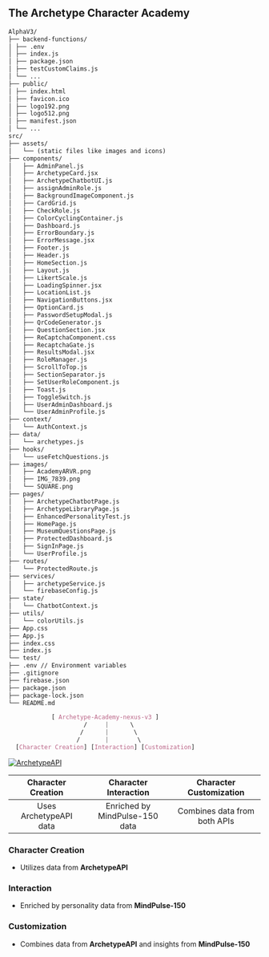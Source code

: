 <!-- [![Carl-XII](https://img.shields.io/badge/-Carl--XII-blue?style=for-the-badge)](https://carl-xii.web.app/) -->

## The Archetype Character Academy

```markdown
AlphaV3/
├── backend-functions/
│ ├── .env
│ ├── index.js
│ ├── package.json
│ ├── testCustomClaims.js
│ └── ...
├── public/
│ ├── index.html
│ ├── favicon.ico
│ ├── logo192.png
│ ├── logo512.png
│ ├── manifest.json
│ └── ...
src/
├── assets/
│   └── (static files like images and icons)
├── components/
│   ├── AdminPanel.js
│   ├── ArchetypeCard.jsx
│   ├── ArchetypeChatbotUI.js
│   ├── assignAdminRole.js
│   ├── BackgroundImageComponent.js
│   ├── CardGrid.js
│   ├── CheckRole.js
│   ├── ColorCyclingContainer.js
│   ├── Dashboard.js
│   ├── ErrorBoundary.js
│   ├── ErrorMessage.jsx
│   ├── Footer.js
│   ├── Header.js
│   ├── HomeSection.js
│   ├── Layout.js
│   ├── LikertScale.js
│   ├── LoadingSpinner.jsx
│   ├── LocationList.js
│   ├── NavigationButtons.jsx
│   ├── OptionCard.js
│   ├── PasswordSetupModal.js
│   ├── QrCodeGenerator.js
│   ├── QuestionSection.jsx
│   ├── ReCaptchaComponent.css
│   ├── RecaptchaGate.js
│   ├── ResultsModal.jsx
│   ├── RoleManager.js
│   ├── ScrollToTop.js
│   ├── SectionSeparator.js
│   ├── SetUserRoleComponent.js
│   ├── Toast.js
│   ├── ToggleSwitch.js
│   ├── UserAdminDashboard.js
│   └── UserAdminProfile.js
├── context/
│   └── AuthContext.js
├── data/
│   └── archetypes.js
├── hooks/
│   └── useFetchQuestions.js
├── images/
│   ├── AcademyARVR.png
│   ├── IMG_7839.png
│   └── SQUARE.png
├── pages/
│   ├── ArchetypeChatbotPage.js
│   ├── ArchetypeLibraryPage.js
│   ├── EnhancedPersonalityTest.js
│   ├── HomePage.js
│   ├── MuseumQuestionsPage.js
│   ├── ProtectedDashboard.js
│   ├── SignInPage.js
│   └── UserProfile.js
├── routes/
│   └── ProtectedRoute.js
├── services/
│   ├── archetypeService.js
│   └── firebaseConfig.js
├── state/
│   └── ChatbotContext.js
├── utils/
│   └── colorUtils.js
├── App.css
├── App.js
├── index.css
├── index.js
└── test/
├── .env // Environment variables
├── .gitignore
├── firebase.json
├── package.json
├── package-lock.json
└── README.md
```

```css
            [ Archetype-Academy-nexus-v3 ]
                     /     |      \
                    /      |       \
                   /       |        \
  [Character Creation] [Interaction] [Customization]
```

[![ArchetypeAPI](https://img.shields.io/badge/-ArchetypeAPI-orange?style=for-the-badge)](https://us-central1-archetype-builder-api.cloudfunctions.net/api/archetypes)

| **Character Creation** |   **Character Interaction**    | **Character Customization**  |
| :--------------------: | :----------------------------: | :--------------------------: |
| Uses ArchetypeAPI data | Enriched by MindPulse-150 data | Combines data from both APIs |

### Character Creation

- Utilizes data from **ArchetypeAPI**

### Interaction

- Enriched by personality data from **MindPulse-150**

### Customization

- Combines data from **ArchetypeAPI** and insights from **MindPulse-150**
